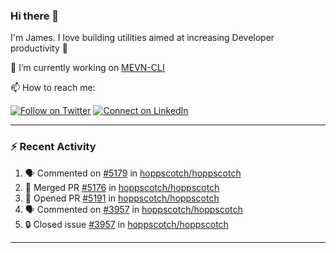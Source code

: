 ### Hi there 👋

I'm James. I love building utilities aimed at increasing Developer productivity :raised_hands: 

🔭 I’m currently working on [MEVN-CLI](https://github.com/madlabsinc/mevn-cli)

📫 How to reach me:

[![Follow on Twitter](https://img.shields.io/badge/--twitter?label=Twitter&logo=Twitter&style=social)](https://twitter.com/james_madhacks) [![Connect on LinkedIn](https://img.shields.io/badge/--linkedin?label=LinkedIn&logo=LinkedIn&style=social)](https://www.linkedin.com/in/jamesgeorge007)

---

### :zap: Recent Activity

<!--START_SECTION:activity-->
1. 🗣 Commented on [#5179](https://github.com/hoppscotch/hoppscotch/issues/5179#issuecomment-2999457363) in [hoppscotch/hoppscotch](https://github.com/hoppscotch/hoppscotch)
2. 🎉 Merged PR [#5176](https://github.com/hoppscotch/hoppscotch/pull/5176) in [hoppscotch/hoppscotch](https://github.com/hoppscotch/hoppscotch)
3. 💪 Opened PR [#5191](https://github.com/hoppscotch/hoppscotch/pull/5191) in [hoppscotch/hoppscotch](https://github.com/hoppscotch/hoppscotch)
4. 🗣 Commented on [#3957](https://github.com/hoppscotch/hoppscotch/issues/3957#issuecomment-2990131749) in [hoppscotch/hoppscotch](https://github.com/hoppscotch/hoppscotch)
5. 🔒 Closed issue [#3957](https://github.com/hoppscotch/hoppscotch/issues/3957) in [hoppscotch/hoppscotch](https://github.com/hoppscotch/hoppscotch)
<!--END_SECTION:activity-->

---

<!--
**jamesgeorge007/jamesgeorge007** is a ✨ _special_ ✨ repository because its `README.md` (this file) appears on your GitHub profile.

Here are some ideas to get you started:

- 🌱 I’m currently learning ...
- 👯 I’m looking to collaborate on ...
- 🤔 I’m looking for help with ...
- 💬 Ask me about ...
- 😄 Pronouns: ...
- ⚡ Fun fact: ...
-->
